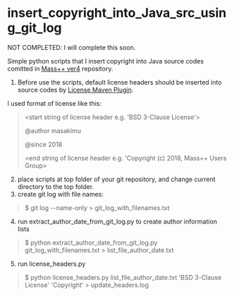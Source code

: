 # insert_copyright_into_Java_src_using_git_log

NOT COMPLETED: I will complete this soon.


Simple python scripts that I insert copyright into Java source codes comitted in [Mass++ ver4](https://github.com/masspp/mspp4) repository. 

1. Before use the scripts, default license headers should be inserted into source codes by [License Maven Plugin](http://code.mycila.com/license-maven-plugin/).

I used format of license like this:
> <start string of license header e.g. 'BSD 3-Clause License'>
>  
> @author masakimu
> 
> @since 2018
>  
>  <end string of license header  e.g. 'Copyright (c) 2018, Mass++ Users Group>

2. place scripts at top folder of your git repository, and change current directory to the top folder.
3. create git log with file names:
>   $ git log --name-only > git_log_with_filenames.txt
4. run extract_author_date_from_git_log.py to create author information lists
>   $ python extract_author_date_from_git_log.py git_log_with_filenames.txt > list_file_author_date.txt
5. run license_headers.py
>   $ python license_headers.py list_file_author_date.txt 'BSD 3-Clause License' 'Copyright' > update_headers.log
  
  
